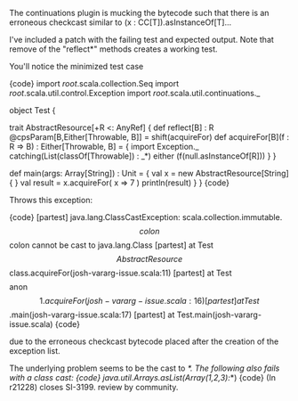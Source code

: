 The continuations plugin is mucking the bytecode such that there is an erroneous checkcast similar to  (x : CC[T]).asInstanceOf[T]...

I've included a patch with the failing test and expected output.   Note that remove of the "reflect*" methods creates a working test.


You'll notice the minimized test case

{code}
import _root_.scala.collection.Seq
import _root_.scala.util.control.Exception
import _root_.scala.util.continuations._

object Test {

  trait AbstractResource[+R <: AnyRef]  {
    def reflect[B] : R @cpsParam[B,Either[Throwable, B]] = shift(acquireFor)
    def acquireFor[B](f :  R => B) : Either[Throwable, B] = {
      import Exception._
      catching(List(classOf[Throwable]) : _*) either (f(null.asInstanceOf[R]))
    }
  }  

  def main(args: Array[String]) : Unit = {
     val x = new AbstractResource[String] { }
     val result = x.acquireFor( x =>  7 )
     println(result)
  }
}
{code}

Throws this exception: 

{code}
[partest] java.lang.ClassCastException: scala.collection.immutable.$$colon$$colon cannot be cast to java.lang.Class
  [partest] 	at Test$$AbstractResource$$class.acquireFor(josh-vararg-issue.scala:11)
  [partest] 	at Test$$$$anon$$1.acquireFor(josh-vararg-issue.scala:16)
  [partest] 	at Test$$.main(josh-vararg-issue.scala:17)
  [partest] 	at Test.main(josh-vararg-issue.scala)
{code}

due to the erroneous checkcast bytecode placed after the creation of the exception list.

The underlying problem seems to be the cast to _*. The following also fails with a class cast:
{code}
java.util.Arrays.asList(Array(1,2,3):_*)
{code}
(In r21228) closes SI-3199. review by community.
